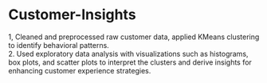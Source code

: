 # Customer-Insights

1, Cleaned and preprocessed raw customer data, applied KMeans clustering to identify behavioral patterns. <br />
2. Used exploratory data analysis with visualizations such as histograms, box plots, and scatter plots to interpret the clusters and derive insights for enhancing customer experience strategies.
